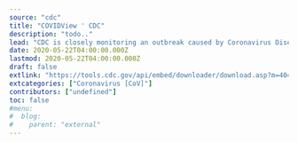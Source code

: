 ```yaml
---
source: "cdc"
title: "COVIDView ' CDC"
description: "todo.."
lead: "CDC is closely monitoring an outbreak caused by Coronavirus Disease 2019 (COVID-19) first identified in Wuhan City, Hubei Province, China."
date: 2020-05-22T04:00:00.000Z
lastmod: 2020-05-22T04:00:00.000Z
draft: false
extlink: "https://tools.cdc.gov/api/embed/downloader/download.asp?m=404952&c=407480"
extcategories: ["Coronavirus [CoV]"]
contributors: ["undefined"]
toc: false
#menu:
#  blog:
#    parent: "external"
---
```

